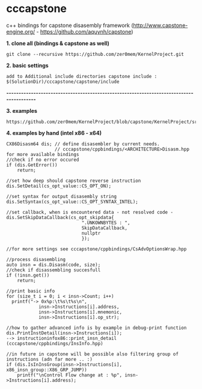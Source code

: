 cccapstone
==========

c++ bindings for capstone disasembly framework (http://www.capstone-engine.org/ - https://github.com/aquynh/capstone)


**1. clone all (bindings & capstone as well)**

    git clone --recursive https://github.com/zer0mem/KernelProject.git

**2. basic settings**

    add to Additional include directories capstone include : $(SolutionDir)/cccapstone/capstone/include
    

**----------------------------------------------------------------------------------------**

**3. examples**
    
    https://github.com/zer0mem/KernelProject/blob/capstone/KernelProject/src/CapstoneCppBindingsTest.hpp
    
**4. examples by hand (intel x86 - x64)**

    CX86Disasm64 dis; // define disasembler by current needs. 
                      // cccapstone/cppbindings/<ARCHITECTURE>Disasm.hpp for more available bindings
    //check if no error occured
    if (dis.GetError())
    	return;
    	
    //set how deep should capstone reverse instruction
    dis.SetDetail(cs_opt_value::CS_OPT_ON);

    //set syntax for output disasembly string
    dis.SetSyntax(cs_opt_value::CS_OPT_SYNTAX_INTEL);
    
    //set callback, when is encountered data - not resolved code -
    dis.SetSkipDataCallback(cs_opt_skipdata{ 
                                ".UNKOWNBYTES : ", 
                                SkipDataCallback, 
                                nullptr 
                                });
    
    //for more settings see cccapstone/cppbindings/CsAdvOptionsWrap.hpp
    
    //process disasembling
    auto insn = dis.Disasm(code, size);
    //check if disassembling succesfull
    if (!insn.get())
    	return;
    
    //print basic info
    for (size_t i = 0; i < insn->Count; i++)
      printf("-> 0x%p:\t%s\t%s\n", 
                insn->Instructions[i].address, 
                insn->Instructions[i].mnemonic, 
                insn->Instructions[i].op_str);
    
    //how to gather advanced info is by example in debug-print function 
    dis.PrintInstDetail(insn->Instructions[i]);
    --> instructioninfox86::print_insn_detail (cccapstone/cppbindings/InsInfo.hpp)
    
    //in future in capstone will be possible also filtering group of instructions (adn far more .. :)
    if (dis.IsInInsGroup(insn->Instructions[i], x86_insn_group::X86_GRP_JUMP))
        printf("\nControl Flow change at : %p", insn->Instructions[i].address);
    
    
    
